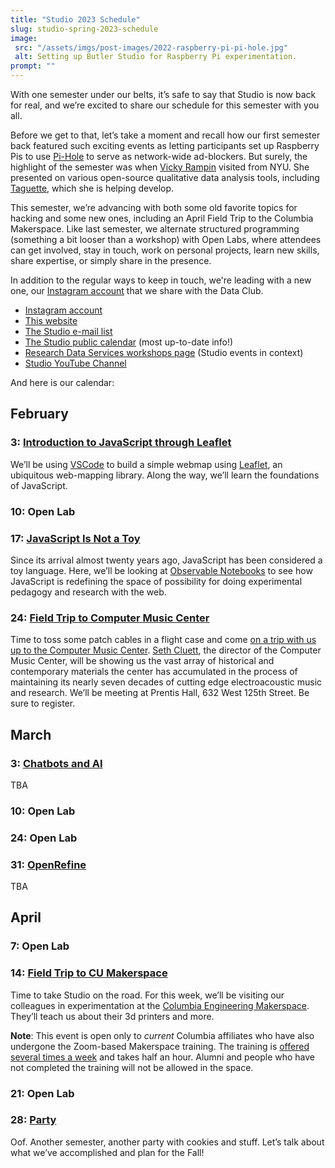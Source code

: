 ```yaml
---
title: "Studio 2023 Schedule"
slug: studio-spring-2023-schedule
image:
 src: "/assets/imgs/post-images/2022-raspberry-pi-pi-hole.jpg"
 alt: Setting up Butler Studio for Raspberry Pi experimentation.
prompt: ""
---
```


With one semester under our belts, it’s safe to say that Studio is now back for real, 
and we’re excited to share our schedule for this semester with you all. 

Before we get to that, let’s take a moment and recall how our first semester back featured such exciting events as letting participants set up Raspberry Pis to use 
[Pi-Hole](https://pi-hole.net/) to serve as network-wide ad-blockers. 
But surely, 
the highlight of the semester was when [Vicky Rampin](https://vicky.rampin.org/) visited from NYU.
She presented on various open-source qualitative data analysis tools, including 
[Taguette](http://taguette.org), which she is helping develop.

This semester, we’re advancing with both some old favorite topics for hacking and some new ones, 
including an April Field Trip to the Columbia Makerspace. 
Like last semester, we alternate structured programming (something a bit looser than a workshop) 
with Open Labs, 
where attendees can get involved, stay in touch, work on personal projects, learn new skills, 
share expertise, or simply share in the presence.

In addition to the regular ways to keep in touch, we're leading with a new one, 
our [Instagram account](https://instagram.com/columbialibdata) that we share with the Data Club.

* [Instagram account](https://instagram.com/columbialibdata)
* [This website](https://studio.cul.columbia.edu) 
* [The Studio e-mail list](https://tinyurl.com/cul-studio-mailing-list)
* [The Studio public calendar](https://tinyurl.com/cul-studio-calendar) (most up-to-date info!)
* [Research Data Services workshops page](https://library.columbia.edu/services/research-data-services/events.html) (Studio events in context)
* [Studio YouTube Channel](https://www.youtube.com/@cul-studio)

And here is our calendar:

## February

### 3: [Introduction to JavaScript through Leaflet](https://events.columbia.edu/go/studio_js_with_leaflet)

We’ll be using [VSCode](https://code.visualstudio.com/) to build a simple webmap using 
[Leaflet](https://leafletjs.com), an ubiquitous web-mapping library. 
Along the way, we’ll learn the foundations of JavaScript.

### 10: Open Lab

### 17: [JavaScript Is Not a Toy](https://events.columbia.edu/go/studio_js_is_not_a_toy)

Since its arrival almost twenty years ago, JavaScript has been considered a toy language. 
Here, we’ll be looking at [Observable Notebooks](https://observablehq.com) to see how JavaScript 
is redefining the space of possibility for doing experimental pedagogy and research with the web.

### 24: [Field Trip to Computer Music Center](https://events.columbia.edu/go/studio_computer_music_center_field_trip)

Time to toss some patch cables in a flight case and come [on a trip with us up to the Computer Music Center](/2023/02/19/computer-music-center-field-trip). [Seth Cluett](https://music.columbia.edu/bios/seth-cluett), the director of the Computer Music Center, will be showing us the vast array of historical and contemporary materials the center has accumulated in the process of maintaining its nearly seven decades of cutting edge electroacoustic music and research. We’ll be meeting at Prentis Hall, 632 West 125th Street. Be sure to register.

## March

### 3: [Chatbots and AI](https://events.columbia.edu/go/studio_chatbots_and_ai)

TBA

### 10: Open Lab

### 24: Open Lab

### 31: [OpenRefine](https://events.columbia.edu/go/studio_openrefine)

TBA

## April

### 7: Open Lab

### 14: [Field Trip to CU Makerspace](https://events.columbia.edu/go/studio_makerspace_field_trip)

Time to take Studio on the road. For this week, 
we’ll be visiting our colleagues in experimentation at the 
[Columbia Engineering Makerspace](https://make.columbia.edu/). 
They’ll teach us about their 3d printers and more. 

**Note**: This event is open only to _current_ Columbia affiliates who have also undergone the Zoom-based Makerspace training.
The training is [offered several times a week](https://make.columbia.edu/hours-1) and takes half an hour. 
Alumni and people who have not completed the training will not be allowed in the space.

### 21: Open Lab

### 28: [Party](https://events.columbia.edu/go/studio_spring_party)

Oof. Another semester, another party with cookies and stuff. 
Let’s talk about what we’ve accomplished and plan for the Fall!
